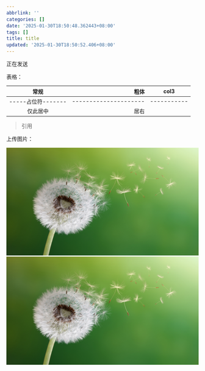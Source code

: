 ```yaml
---
abbrlink: ''
categories: []
date: '2025-01-30T18:50:48.362443+08:00'
tags: []
title: title
updated: '2025-01-30T18:50:52.406+08:00'
---
```

正在发送

表格：

|        常规        |                  粗体 |    col3    |
| :----------------: | --------------------: | :---------: |
| -----占位符------- | --------------------- | ----------- |
|      仅此居中      |                  居右 |            |

> 引用

上传图片：

![](https://github.com/oxarlly/myhexo1/raw/master/source/images/25/1/蒲公英_dd5ac08efa953f6097e70fa57df7e207.jpg)
![](https://github.com/oxarlly/myhexo1/raw/master/source/images/25/1/蒲公英_dd5ac08efa953f6097e70fa57df7e207.jpg)

